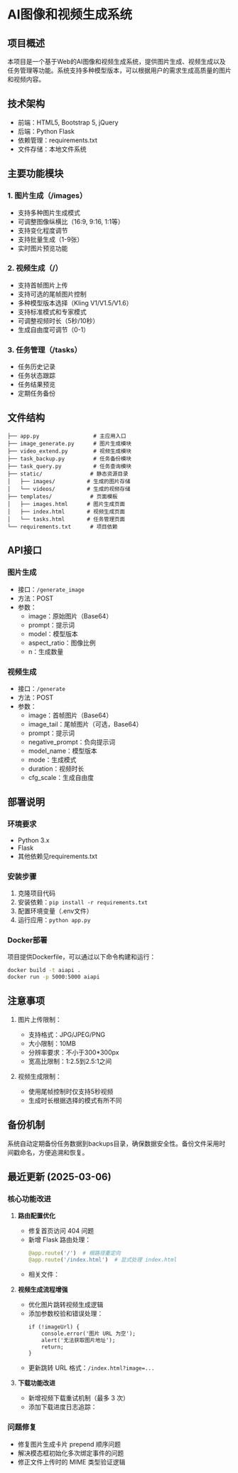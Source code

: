 # AI图像和视频生成系统

## 项目概述
本项目是一个基于Web的AI图像和视频生成系统，提供图片生成、视频生成以及任务管理等功能。系统支持多种模型版本，可以根据用户的需求生成高质量的图片和视频内容。

## 技术架构
- 前端：HTML5, Bootstrap 5, jQuery
- 后端：Python Flask
- 依赖管理：requirements.txt
- 文件存储：本地文件系统

## 主要功能模块

### 1. 图片生成（/images）
- 支持多种图片生成模式
- 可调整图像纵横比（16:9, 9:16, 1:1等）
- 支持变化程度调节
- 支持批量生成（1-9张）
- 实时图片预览功能

### 2. 视频生成（/）
- 支持首帧图片上传
- 支持可选的尾帧图片控制
- 多种模型版本选择（Kling V1/V1.5/V1.6）
- 支持标准模式和专家模式
- 可调整视频时长（5秒/10秒）
- 生成自由度可调节（0-1）

### 3. 任务管理（/tasks）
- 任务历史记录
- 任务状态跟踪
- 任务结果预览
- 定期任务备份

## 文件结构
```
├── app.py                 # 主应用入口
├── image_generate.py      # 图片生成模块
├── video_extend.py        # 视频生成模块
├── task_backup.py         # 任务备份模块
├── task_query.py          # 任务查询模块
├── static/               # 静态资源目录
│   ├── images/          # 生成的图片存储
│   └── videos/          # 生成的视频存储
├── templates/            # 页面模板
│   ├── images.html      # 图片生成页面
│   ├── index.html       # 视频生成页面
│   └── tasks.html       # 任务管理页面
└── requirements.txt      # 项目依赖
```

## API接口

### 图片生成
- 接口：`/generate_image`
- 方法：POST
- 参数：
  - image：原始图片（Base64）
  - prompt：提示词
  - model：模型版本
  - aspect_ratio：图像比例
  - n：生成数量

### 视频生成
- 接口：`/generate`
- 方法：POST
- 参数：
  - image：首帧图片（Base64）
  - image_tail：尾帧图片（可选，Base64）
  - prompt：提示词
  - negative_prompt：负向提示词
  - model_name：模型版本
  - mode：生成模式
  - duration：视频时长
  - cfg_scale：生成自由度

## 部署说明

### 环境要求
- Python 3.x
- Flask
- 其他依赖见requirements.txt

### 安装步骤
1. 克隆项目代码
2. 安装依赖：`pip install -r requirements.txt`
3. 配置环境变量（.env文件）
4. 运行应用：`python app.py`

### Docker部署
项目提供Dockerfile，可以通过以下命令构建和运行：
```bash
docker build -t aiapi .
docker run -p 5000:5000 aiapi
```

## 注意事项
1. 图片上传限制：
   - 支持格式：JPG/JPEG/PNG
   - 大小限制：10MB
   - 分辨率要求：不小于300*300px
   - 宽高比限制：1:2.5到2.5:1之间

2. 视频生成限制：
   - 使用尾帧控制时仅支持5秒视频
   - 生成时长根据选择的模式有所不同

## 备份机制
系统自动定期备份任务数据到backups目录，确保数据安全性。备份文件采用时间戳命名，方便追溯和恢复。

## 最近更新 (2025-03-06)

### 核心功能改进
1. **路由配置优化**  
   - 修复首页访问 404 问题  
   - 新增 Flask 路由处理：  
     ```python:app.py
     @app.route('/')  # 根路径重定向
     @app.route('/index.html')  # 显式处理 index.html
     ```
   - 相关文件：<mcfile name="app.py" path="/Users/wangchong/DEV/AIAPI_2025-3-5/app.py"></mcfile>

2. **视频生成流程增强**  
   - 优化图片跳转视频生成逻辑  
   - 添加参数校验和错误处理：  
     ```javascript:templates%2Fimages.html
     if (!imageUrl) {
         console.error('图片 URL 为空');
         alert('无法获取图片地址');
         return;
     }
     ```
   - 更新跳转 URL 格式：`/index.html?image=...`

3. **下载功能改进**  
   - 新增视频下载重试机制（最多 3 次）  
   - 添加下载进度日志追踪：  
     <mcsymbol name="download_video" filename="app.py" path="/Users/wangchong/DEV/AIAPI_2025-3-5/app.py" startline="245" type="function"></mcsymbol>

### 问题修复
- 修复图片生成卡片 prepend 顺序问题
- 解决模态框初始化多次绑定事件的问题
- 修正文件上传时的 MIME 类型验证逻辑